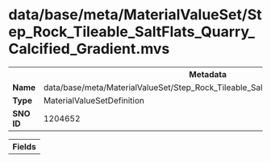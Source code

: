<h1>data/base/meta/MaterialValueSet/Step_Rock_Tileable_SaltFlats_Quarry_Calcified_Gradient.mvs</h1><table><tr><th colspan="100%">Metadata</th></tr><tr><td><b>Name</b></td><td>data/base/meta/MaterialValueSet/Step_Rock_Tileable_SaltFlats_Quarry_Calcified_Gradient.mvs</td></tr><tr><td><b>Type</b></td><td>MaterialValueSetDefinition</td></tr><tr><td><b>SNO ID</b></td><td>1204652</td></tr></table>

<table><tr><th colspan="100%">Fields</th></tr></table>

